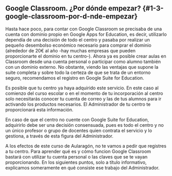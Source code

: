## Google Classroom. ¿Por dónde empezar? {#1-3-google-classroom-por-d-nde-empezar}

Hasta hace poco, para contar con Google Classroom se precisaba de una cuenta con dominio propio en Google Apps for Education, es decir, utilizarlo dependía de una decisión de todo el centro y pasaba por realizar un pequeño desembolso económico necesario para comprar el dominio (alrededor de 20€ al año -hay muchas empresas que pueden proporcionarte el dominio en tu centro-). Ahora ya es posible crear aulas en Classroom desde una cuenta personal o participar como alumno también con un dominio externo. No obstante, viendo las ventajas que supone la suite completa y sobre todo la certeza de que se trata de un entorno seguro, recomendamos el registro en Google Suite for Education.

Es posible que tu centro ya haya adquirido este servicio. En este caso al comienzo del curso escolar o en el momento de tu incorporación al centro solo necesitarás conocer tu cuenta de correo y las de tus alumnos para ir activando los productos necesarios. El Administrador de tu centro te proporcionará esta información.

En caso de que el centro no cuente con Google Suite for Education, adquirirlo debe ser una decisión consensuada, pues es todo el centro y no un único profesor o grupo de docentes quien contrata el servicio y lo gestiona, a través de esta figura del Administrador.

A los efectos de este curso de Aularagón, no te vamos a pedir que registres a tu centro. Para aprender qué es y cómo funcion Google Classroom bastará con utilizar tu cuenta personal o las claves que se te vayan proporcionando. En los siguientes puntos, solo a título informativo, explicamos someramente en qué consiste ese trabajo del Administrador.
